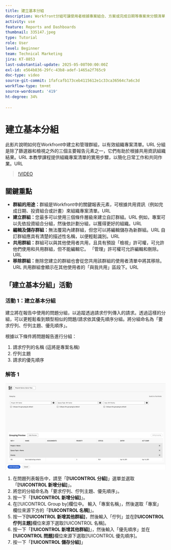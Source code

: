 ```yaml
---
title: 建立基本分組
description: Workfront分組可讓使用者根據專案組合、方案或完成日期等專案來分類清單，並使用可自訂的共用和管理選項來有效率地共同作業，進而改善專案組織。
activity: use
feature: Reports and Dashboards
thumbnail: 335147.jpeg
type: Tutorial
role: User
level: Beginner
team: Technical Marketing
jira: KT-8853
last-substantial-update: 2025-05-08T00:00:00Z
exl-id: e564b836-29fc-43b8-adef-1465a2f765c9
doc-type: video
source-git-commit: 1fafcafb173ceb4115612e1c33ca36564c7a6c3d
workflow-type: tm+mt
source-wordcount: '419'
ht-degree: 34%

---
```


# 建立基本分組

此影片說明如何在Workfront中建立和管理群組，以有效組織專案清單。&#x200B;URL 分組是除了篩選器和檢視之外的三個主要報告元素之一，它們有助於根據共用資訊組織結果。&#x200B;URL
本教學課程提供組織專案清單的實用步驟，以簡化日常工作和共同作業。&#x200B;URL

>[!VIDEO](https://video.tv.adobe.com/v/335147/?quality=12&learn=on)

## 關鍵重點

* **群組的用途：**&#x200B;群組是Workfront中的關鍵報表元素，可根據共用資訊（例如完成日期、投資組合或計畫）來組織專案清單。&#x200B;URL
* **建立群組：**&#x200B;您最多可以使用三個條件層級來建立自訂群組。&#x200B;URL 例如，專案可以先依投資組合分組，然後依計劃分組，以獲得更好的組織。&#x200B;URL
* **編輯及儲存群組：**&#x200B;無法覆寫內建群組，但您可以將編輯儲存為新群組。&#x200B;URL 自訂群組應具有清楚的描述性名稱，以便輕鬆識別。&#x200B;URL
* **共用群組：**&#x200B;群組可以與其他使用者共用，且具有預設「檢視」許可權，可允許他們使用和共用群組，但不能編輯它。 「&#x200B;管理」許可權可允許編輯和刪除。&#x200B;URL
* **移除群組：**&#x200B;刪除您建立的群組也會從您共用該群組的使用者清單中將其移除。&#x200B;URL 共用群組會顯示在其他使用者的「與我共用」區段下。&#x200B;URL

## 「建立基本分組」活動


### 活動 1：建立基本分組

建立將在報告中使用的問題分組，以追蹤透過請求佇列傳入的請求。透過這樣的分組，可以更輕鬆看到類型相似的問題/請求依其優先順序分組。將分組命名為「要求佇列、佇列主題、優先順序」。

根據以下條件將問題報告進行分組：

1. 請求佇列的名稱 (這將是專案名稱)
1. 佇列主題
1. 請求的優先順序

### 解答 1

![影像顯示建立新分組的畫面](assets/grouping-exercise.png)

1. 在問題列表報告中，請至「**[!UICONTROL 分組]**」選單並選取「**[!UICONTROL 新增分組]**」。
1. 將您的分組命名為「要求佇列、佇列主題、優先順序」。
1. 按一下「**[!UICONTROL 新增分組]**」。
1. 在[!UICONTROL Group by]欄位中。 輸入「專案名稱」，然後選取「專案」欄位來源下方的「**[!UICONTROL 名稱]**」。
1. 按一下&#x200B;**[!UICONTROL 新增其他群組]**，然後輸入「佇列」並在&#x200B;**[!UICONTROL 佇列主題]**&#x200B;欄位來源下選取[!UICONTROL 名稱]。
1. 按一下「**[!UICONTROL 新增其他群組]**」，然後輸入「優先順序」並在&#x200B;**[!UICONTROL 問題]**&#x200B;欄位來源下選取[!UICONTROL 優先順序]。
1. 按一下「**[!UICONTROL 儲存分組]**」
